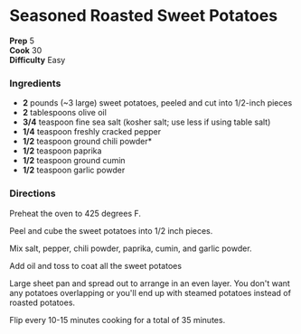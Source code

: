 #  Seasoned Roasted Sweet Potatoes

**Prep** 5  
**Cook** 30  
**Difficulty** Easy

###  Ingredients

  *  **2** pounds (~3 large) sweet potatoes, peeled and cut into 1/2-inch pieces
  *   **2** tablespoons olive oil
  *   **3/4** teaspoon fine sea salt (kosher salt; use less if using table salt)
  *   **1/4** teaspoon freshly cracked pepper
  *   **1/2** teaspoon ground chili powder*
  *   **1/2** teaspoon paprika
  *   **1/2** teaspoon ground cumin
  *   **1/2** teaspoon garlic powder

###  Directions

Preheat the oven to 425 degrees F.

Peel and cube the sweet potatoes into 1/2 inch pieces.

Mix salt, pepper, chili powder, paprika, cumin, and garlic powder.

Add oil and toss to coat all the sweet potatoes

Large sheet pan and spread out to arrange in an even layer. You don't want any
potatoes overlapping or you'll end up with steamed potatoes instead of roasted
potatoes.

Flip every 10-15 minutes cooking for a total of 35 minutes.

